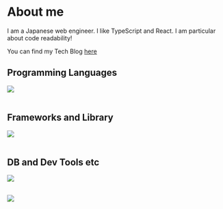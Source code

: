 # About me
I am a Japanese web engineer.
I like TypeScript and React.
I am particular about code readability!

You can find my Tech Blog [here](https://zenn.dev/bmth)

## Programming Languages

<img src="https://skillicons.dev/icons?i=js,typescript,java,python,html,css," /> <br /><br />

## Frameworks and Library

<img src="https://skillicons.dev/icons?i=react,next,vue,spring,nodejs,bun,vite,vitest,jest,prisma,tailwind,wordpress,hono" /> <br /><br />

## DB and Dev Tools etc

<img src="https://skillicons.dev/icons?i=mysql,postgresql,planetscale,docker,git,github,vscode,cloudflare,vercel,linux" /> <br /><br />

![](https://github-readme-stats.vercel.app/api/top-langs?username=bmthd&show_icons=true&locale=en&layout=compact)


<!--
![bmthd's GitHub stats](https://github-readme-stats.vercel.app/api?username=bmthd&show_icons=true&theme=transparent)
**bmthd/bmthd** is a ✨ _special_ ✨ repository because its `README.md` (this file) appears on your GitHub profile.

Here are some ideas to get you started:

- 🔭 I’m currently working on ...
- 🌱 I’m currently learning ...
- 👯 I’m looking to collaborate on ...
- 🤔 I’m looking for help with ...
- 💬 Ask me about ...
- 📫 How to reach me: ...
- 😄 Pronouns: ...
- ⚡ Fun fact: ...
-->
